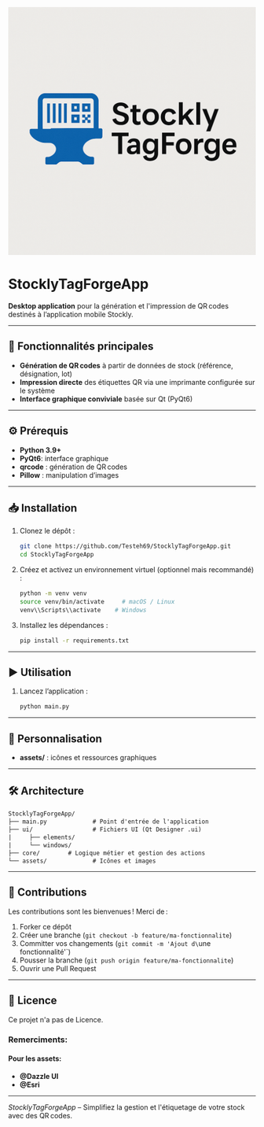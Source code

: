 ![logo stockly tag-forge](./assets/logo.png)


# StocklyTagForgeApp

**Desktop application** pour la génération et l'impression de QR codes destinés à l’application mobile Stockly.

---

## 🚀 Fonctionnalités principales

* **Génération de QR codes** à partir de données de stock (référence, désignation, lot)
* **Impression directe** des étiquettes QR via une imprimante configurée sur le système
* **Interface graphique conviviale** basée sur Qt (PyQt6) 

---

## ⚙️ Prérequis

* **Python 3.9+**
* **PyQt6**: interface graphique
* **qrcode** : génération de QR codes
* **Pillow** : manipulation d’images

---

## 📥 Installation

1. Clonez le dépôt :

   ```bash
   git clone https://github.com/Testeh69/StocklyTagForgeApp.git
   cd StocklyTagForgeApp
   ```
2. Créez et activez un environnement virtuel (optionnel mais recommandé) :

   ```bash
   python -m venv venv
   source venv/bin/activate     # macOS / Linux
   venv\\Scripts\\activate    # Windows
   ```
3. Installez les dépendances :

   ```bash
   pip install -r requirements.txt
   ```

---

## ▶️ Utilisation

1. Lancez l’application :

   ```bash
   python main.py
   ```


---

## 🔧 Personnalisation


* **assets/** : icônes et ressources graphiques

---

## 🛠️ Architecture

```
StocklyTagForgeApp/
├── main.py             # Point d'entrée de l'application
├── ui/                 # Fichiers UI (Qt Designer .ui)
|     ├── elements/
|     └── windows/
├── core/        # Logique métier et gestion des actions
└── assets/             # Icônes et images
```

---

## 🤝 Contributions

Les contributions sont les bienvenues ! Merci de :

1. Forker ce dépôt
2. Créer une branche (`git checkout -b feature/ma-fonctionnalite`)
3. Committer vos changements (`git commit -m 'Ajout d\`une fonctionnalité'\`)
4. Pousser la branche (`git push origin feature/ma-fonctionnalite`)
5. Ouvrir une Pull Request

---

## 📄 Licence

Ce projet n'a pas de Licence.

### Remerciments:
   #### Pour les assets:
   - **@Dazzle UI**
   - **@Esri**

---

*StocklyTagForgeApp* – Simplifiez la gestion et l'étiquetage de votre stock avec des QR codes.
